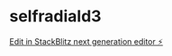# selfradiald3

[Edit in StackBlitz next generation editor ⚡️](https://stackblitz.com/~/github.com/hjay3/selfradiald3)